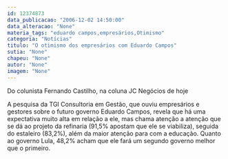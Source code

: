 ```yaml
---
id: 12374873
data_publicacao: "2006-12-02 14:50:00"
data_alteracao: "None"
materia_tags: "eduardo campos,empresários,Otimismo"
categoria: "Notícias"
titulo: "O otimismo dos empresários com Eduardo Campos"
sutia: "None"
chapeu: "None"
autor: "None"
imagem: "None"
---
```

<p><B></p>
<p><P></B></p>
<p><P>Do colunista Fernando Castilho, na coluna JC Negócios de hoje</P></p>
<p><P>A pesquisa da TGI Consultoria em Gestão, que ouviu empresários e gestores sobre o futuro governo Eduardo Campos, revela que há uma expectativa muito alta em relação a ele, mas chama atenção a atenção que se dá ao projeto da refinaria (91,5% apostam que ele se viabiliza), seguida do estaleiro (83,2%), além da maior atenção para com a educação. Quanto ao governo Lula, 48,2% acham que ele fará um segundo governo melhor que o primeiro.</P> </p>
